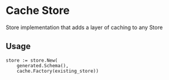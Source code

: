 # Cache Store
Store implementation that adds a layer of caching to any Store

## Usage
```
store := store.New(
    generated.Schema(),
    cache.Factory(existing_store))
```
